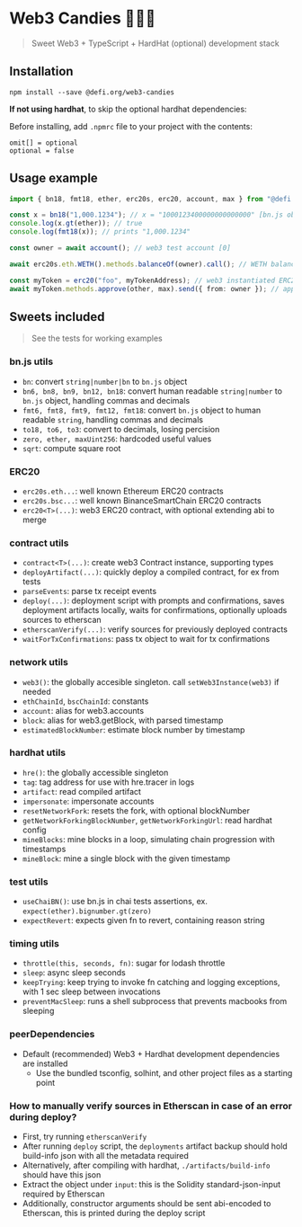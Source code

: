 # Web3 Candies 🍬🍭🍦

> Sweet Web3 + TypeScript + HardHat (optional) development stack

## Installation

`npm install --save @defi.org/web3-candies`

**If not using hardhat**, to skip the optional hardhat dependencies:

Before installing, add `.npmrc` file to your project with the contents:

```
omit[] = optional
optional = false
```

## Usage example

```typescript
import { bn18, fmt18, ether, erc20s, erc20, account, max } from "@defi.org/web3-candies";

const x = bn18("1,000.1234"); // x = "1000123400000000000000" [bn.js object representing wei, parsed with 18 decimals]
console.log(x.gt(ether)); // true
console.log(fmt18(x)); // prints "1,000.1234"

const owner = await account(); // web3 test account [0]

await erc20s.eth.WETH().methods.balanceOf(owner).call(); // WETH balance of

const myToken = erc20("foo", myTokenAddress); // web3 instantiated ERC20 Contract tagged as 'foo' in logs
await myToken.methods.approve(other, max).send({ from: owner }); // approve max uint value for other to spend
```

## Sweets included

> See the tests for working examples

### bn.js utils

- `bn`: convert `string|number|bn` to `bn.js` object
- `bn6, bn8, bn9, bn12, bn18`: convert human readable `string|number` to `bn.js` object, handling commas and decimals
- `fmt6, fmt8, fmt9, fmt12, fmt18`: convert `bn.js` object to human readable `string`, handling commas and decimals
- `to18, to6, to3`: convert to decimals, losing percision
- `zero, ether, maxUint256`: hardcoded useful values
- `sqrt`: compute square root

### ERC20

- `erc20s.eth...`: well known Ethereum ERC20 contracts
- `erc20s.bsc...`: well known BinanceSmartChain ERC20 contracts
- `erc20<T>(...)`: web3 ERC20 contract, with optional extending abi to merge

### contract utils

- `contract<T>(...)`: create web3 Contract instance, supporting types
- `deployArtifact(...)`: quickly deploy a compiled contract, for ex from tests
- `parseEvents`: parse tx receipt events
- `deploy(...)`: deployment script with prompts and confirmations, saves deployment artifacts locally, waits for confirmations, optionally uploads sources to etherscan
- `etherscanVerify(...)`: verify sources for previously deployed contracts
- `waitForTxConfirmations`: pass tx object to wait for tx confirmations

### network utils

- `web3()`: the globally accesible singleton. call `setWeb3Instance(web3)` if needed
- `ethChainId`, `bscChainId`: constants
- `account`: alias for web3.accounts
- `block`: alias for web3.getBlock, with parsed timestamp
- `estimatedBlockNumber`: estimate block number by timestamp

### hardhat utils

- `hre()`: the globally accessible singleton
- `tag`: tag address for use with hre.tracer in logs
- `artifact`: read compiled artifact
- `impersonate`: impersonate accounts
- `resetNetworkFork`: resets the fork, with optional blockNumber
- `getNetworkForkingBlockNumber`, `getNetworkForkingUrl`: read hardhat config
- `mineBlocks`: mine blocks in a loop, simulating chain progression with timestamps
- `mineBlock`: mine a single block with the given timestamp

### test utils

- `useChaiBN()`: use bn.js in chai tests assertions, ex. `expect(ether).bignumber.gt(zero)`
- `expectRevert`: expects given fn to revert, containing reason string

### timing utils

- `throttle(this, seconds, fn)`: sugar for lodash throttle
- `sleep`: async sleep seconds
- `keepTrying`: keep trying to invoke fn catching and logging exceptions, with 1 sec sleep between invocations
- `preventMacSleep`: runs a shell subprocess that prevents macbooks from sleeping

### peerDependencies

- Default (recommended) Web3 + Hardhat development dependencies are installed
  - Use the bundled tsconfig, solhint, and other project files as a starting point

### How to manually verify sources in Etherscan in case of an error during deploy?

- First, try running `etherscanVerify`
- After running `deploy` script, the `deployments` artifact backup should hold build-info json with all the metadata required
- Alternatively, after compiling with hardhat, `./artifacts/build-info` should have this json
- Extract the object under `input`: this is the Solidity standard-json-input required by Etherscan
- Additionally, constructor arguments should be sent abi-encoded to Etherscan, this is printed during the deploy script
